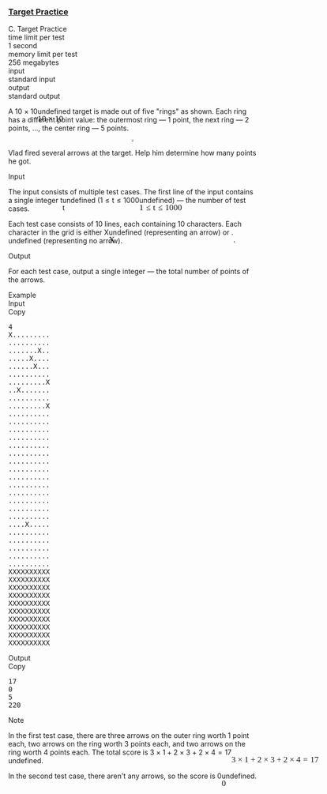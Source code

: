 <h3><a href="https://codeforces.com/contest/1873/problem/C" target="_blank" rel="noopener noreferrer">Target Practice</a></h3>
<div class="header"><div class="title">C. Target Practice</div><div class="time-limit"><div class="property-title">time limit per test</div>1 second</div><div class="memory-limit"><div class="property-title">memory limit per test</div>256 megabytes</div><div class="input-file input-standard"><div class="property-title">input</div>standard input</div><div class="output-file output-standard"><div class="property-title">output</div>standard output</div></div><div><p>A <span class="MathJax_Preview" style="color: inherit;"><span class="MJXp-math" id="MJXp-Span-1"><span class="MJXp-mn" id="MJXp-Span-2">10</span><span class="MJXp-mo" id="MJXp-Span-3" style="margin-left: 0.267em; margin-right: 0.267em;">×</span><span class="MJXp-mn" id="MJXp-Span-4">10</span></span></span><span class="MathJax MathJax_Processed" id="MathJax-Element-1-Frame" tabindex="0" style=""><nobr><span class="math" id="MathJax-Span-1"><span style="display: inline-block; position: relative; width: 0em; height: 0px; font-size: 122%;"><span style="position: absolute;"><span class="mrow" id="MathJax-Span-2"><span class="mn" id="MathJax-Span-3" style="font-family: MathJax_Main;">10</span><span class="mo" id="MathJax-Span-4" style="font-family: MathJax_Main; padding-left: 0.237em;">×</span><span class="mn" id="MathJax-Span-5" style="font-family: MathJax_Main; padding-left: 0.237em;">10</span></span></span></span></span></nobr></span>undefined target is made out of five "rings" as shown. Each ring has a different point value: the outermost ring&nbsp;— 1 point, the next ring&nbsp;— 2 points, ..., the center ring&nbsp;— 5 points.</p><center> <img class="tex-graphics" src="https://espresso.codeforces.com/440826fc807f4a298e765d2288c50226f4ffa740.png" style="zoom: 30.0%;max-width: 100.0%;max-height: 100.0%;"> </center><p>Vlad fired several arrows at the target. Help him determine how many points he got.</p></div><div class="input-specification"><div class="section-title">Input</div><p>The input consists of multiple test cases. The first line of the input contains a single integer <span class="MathJax_Preview" style="color: inherit;"><span class="MJXp-math" id="MJXp-Span-5"><span class="MJXp-mi MJXp-italic" id="MJXp-Span-6">t</span></span></span><span class="MathJax MathJax_Processed" id="MathJax-Element-2-Frame" tabindex="0" style=""><nobr><span class="math" id="MathJax-Span-6"><span style="display: inline-block; position: relative; width: 0em; height: 0px; font-size: 122%;"><span style="position: absolute;"><span class="mrow" id="MathJax-Span-7"><span class="mi" id="MathJax-Span-8" style="font-family: MathJax_Math-italic;">t</span></span></span></span></span></nobr></span>undefined (<span class="MathJax_Preview" style="color: inherit;"><span class="MJXp-math" id="MJXp-Span-7"><span class="MJXp-mn" id="MJXp-Span-8">1</span><span class="MJXp-mo" id="MJXp-Span-9" style="margin-left: 0.333em; margin-right: 0.333em;">≤</span><span class="MJXp-mi MJXp-italic" id="MJXp-Span-10">t</span><span class="MJXp-mo" id="MJXp-Span-11" style="margin-left: 0.333em; margin-right: 0.333em;">≤</span><span class="MJXp-mn" id="MJXp-Span-12">1000</span></span></span><span class="MathJax MathJax_Processed" id="MathJax-Element-3-Frame" tabindex="0" style=""><nobr><span class="math" id="MathJax-Span-9"><span style="display: inline-block; position: relative; width: 0em; height: 0px; font-size: 122%;"><span style="position: absolute;"><span class="mrow" id="MathJax-Span-10"><span class="mn" id="MathJax-Span-11" style="font-family: MathJax_Main;">1</span><span class="mo" id="MathJax-Span-12" style="font-family: MathJax_Main; padding-left: 0.296em;">≤</span><span class="mi" id="MathJax-Span-13" style="font-family: MathJax_Math-italic; padding-left: 0.296em;">t</span><span class="mo" id="MathJax-Span-14" style="font-family: MathJax_Main; padding-left: 0.296em;">≤</span><span class="mn" id="MathJax-Span-15" style="font-family: MathJax_Main; padding-left: 0.296em;">1000</span></span></span></span></span></nobr></span>undefined)&nbsp;— the number of test cases.</p><p>Each test case consists of 10 lines, each containing 10 characters. Each character in the grid is either <span class="MathJax_Preview" style="color: inherit;"><span class="MJXp-math" id="MJXp-Span-13"><span class="MJXp-mrow" id="MJXp-Span-14"><span class="MJXp-mtext MJXp-mono" id="MJXp-Span-15">X</span></span></span></span><span class="MathJax MathJax_Processed" id="MathJax-Element-4-Frame" tabindex="0" style=""><nobr><span class="math" id="MathJax-Span-16"><span style="display: inline-block; position: relative; width: 0em; height: 0px; font-size: 122%;"><span style="position: absolute;"><span class="mrow" id="MathJax-Span-17"><span class="texatom" id="MathJax-Span-18"><span class="mrow" id="MathJax-Span-19"><span class="mtext" id="MathJax-Span-20" style="font-family: MathJax_Typewriter;">X</span></span></span></span></span></span></span></nobr></span>undefined (representing an arrow) or <span class="MathJax_Preview" style="color: inherit;"><span class="MJXp-math" id="MJXp-Span-16"><span class="MJXp-mrow" id="MJXp-Span-17"><span class="MJXp-mtext MJXp-mono" id="MJXp-Span-18">.</span></span></span></span><span class="MathJax MathJax_Processed" id="MathJax-Element-5-Frame" tabindex="0" style=""><nobr><span class="math" id="MathJax-Span-21"><span style="display: inline-block; position: relative; width: 0em; height: 0px; font-size: 122%;"><span style="position: absolute;"><span class="mrow" id="MathJax-Span-22"><span class="texatom" id="MathJax-Span-23"><span class="mrow" id="MathJax-Span-24"><span class="mtext" id="MathJax-Span-25" style="font-family: MathJax_Typewriter;">.</span></span></span></span></span></span></span></nobr></span>undefined (representing no arrow).</p></div><div class="output-specification"><div class="section-title">Output</div><p>For each test case, output a single integer&nbsp;— the total number of points of the arrows.</p></div><div class="sample-tests"><div class="section-title">Example</div><div class="sample-test"><div class="input"><div class="title">Input<div title="Copy" data-clipboard-target="#id001892596549515666" id="id007058924339004574" class="input-output-copier">Copy</div></div><pre id="id001892596549515666"><div class="test-example-line test-example-line-even test-example-line-0">4</div><div class="test-example-line test-example-line-odd test-example-line-1">X.........</div><div class="test-example-line test-example-line-odd test-example-line-1">..........</div><div class="test-example-line test-example-line-odd test-example-line-1">.......X..</div><div class="test-example-line test-example-line-odd test-example-line-1">.....X....</div><div class="test-example-line test-example-line-odd test-example-line-1">......X...</div><div class="test-example-line test-example-line-odd test-example-line-1">..........</div><div class="test-example-line test-example-line-odd test-example-line-1">.........X</div><div class="test-example-line test-example-line-odd test-example-line-1">..X.......</div><div class="test-example-line test-example-line-odd test-example-line-1">..........</div><div class="test-example-line test-example-line-odd test-example-line-1">.........X</div><div class="test-example-line test-example-line-even test-example-line-2">..........</div><div class="test-example-line test-example-line-even test-example-line-2">..........</div><div class="test-example-line test-example-line-even test-example-line-2">..........</div><div class="test-example-line test-example-line-even test-example-line-2">..........</div><div class="test-example-line test-example-line-even test-example-line-2">..........</div><div class="test-example-line test-example-line-even test-example-line-2">..........</div><div class="test-example-line test-example-line-even test-example-line-2">..........</div><div class="test-example-line test-example-line-even test-example-line-2">..........</div><div class="test-example-line test-example-line-even test-example-line-2">..........</div><div class="test-example-line test-example-line-even test-example-line-2">..........</div><div class="test-example-line test-example-line-odd test-example-line-3">..........</div><div class="test-example-line test-example-line-odd test-example-line-3">..........</div><div class="test-example-line test-example-line-odd test-example-line-3">..........</div><div class="test-example-line test-example-line-odd test-example-line-3">..........</div><div class="test-example-line test-example-line-odd test-example-line-3">....X.....</div><div class="test-example-line test-example-line-odd test-example-line-3">..........</div><div class="test-example-line test-example-line-odd test-example-line-3">..........</div><div class="test-example-line test-example-line-odd test-example-line-3">..........</div><div class="test-example-line test-example-line-odd test-example-line-3">..........</div><div class="test-example-line test-example-line-odd test-example-line-3">..........</div><div class="test-example-line test-example-line-even test-example-line-4">XXXXXXXXXX</div><div class="test-example-line test-example-line-even test-example-line-4">XXXXXXXXXX</div><div class="test-example-line test-example-line-even test-example-line-4">XXXXXXXXXX</div><div class="test-example-line test-example-line-even test-example-line-4">XXXXXXXXXX</div><div class="test-example-line test-example-line-even test-example-line-4">XXXXXXXXXX</div><div class="test-example-line test-example-line-even test-example-line-4">XXXXXXXXXX</div><div class="test-example-line test-example-line-even test-example-line-4">XXXXXXXXXX</div><div class="test-example-line test-example-line-even test-example-line-4">XXXXXXXXXX</div><div class="test-example-line test-example-line-even test-example-line-4">XXXXXXXXXX</div><div class="test-example-line test-example-line-even test-example-line-4">XXXXXXXXXX</div></pre></div><div class="output"><div class="title">Output<div title="Copy" data-clipboard-target="#id0020681544403412666" id="id008054446347329646" class="input-output-copier">Copy</div></div><pre id="id0020681544403412666">17
0
5
220
</pre></div></div></div><div class="note"><div class="section-title">Note</div><p>In the first test case, there are three arrows on the outer ring worth 1 point each, two arrows on the ring worth 3 points each, and two arrows on the ring worth 4 points each. The total score is <span class="MathJax_Preview" style="color: inherit;"><span class="MJXp-math" id="MJXp-Span-19"><span class="MJXp-mn" id="MJXp-Span-20">3</span><span class="MJXp-mo" id="MJXp-Span-21" style="margin-left: 0.267em; margin-right: 0.267em;">×</span><span class="MJXp-mn" id="MJXp-Span-22">1</span><span class="MJXp-mo" id="MJXp-Span-23" style="margin-left: 0.267em; margin-right: 0.267em;">+</span><span class="MJXp-mn" id="MJXp-Span-24">2</span><span class="MJXp-mo" id="MJXp-Span-25" style="margin-left: 0.267em; margin-right: 0.267em;">×</span><span class="MJXp-mn" id="MJXp-Span-26">3</span><span class="MJXp-mo" id="MJXp-Span-27" style="margin-left: 0.267em; margin-right: 0.267em;">+</span><span class="MJXp-mn" id="MJXp-Span-28">2</span><span class="MJXp-mo" id="MJXp-Span-29" style="margin-left: 0.267em; margin-right: 0.267em;">×</span><span class="MJXp-mn" id="MJXp-Span-30">4</span><span class="MJXp-mo" id="MJXp-Span-31" style="margin-left: 0.333em; margin-right: 0.333em;">=</span><span class="MJXp-mn" id="MJXp-Span-32">17</span></span></span><span class="MathJax MathJax_Processed" id="MathJax-Element-6-Frame" tabindex="0" style=""><nobr><span class="math" id="MathJax-Span-26"><span style="display: inline-block; position: relative; width: 0em; height: 0px; font-size: 122%;"><span style="position: absolute;"><span class="mrow" id="MathJax-Span-27"><span class="mn" id="MathJax-Span-28" style="font-family: MathJax_Main;">3</span><span class="mo" id="MathJax-Span-29" style="font-family: MathJax_Main; padding-left: 0.237em;">×</span><span class="mn" id="MathJax-Span-30" style="font-family: MathJax_Main; padding-left: 0.237em;">1</span><span class="mo" id="MathJax-Span-31" style="font-family: MathJax_Main; padding-left: 0.237em;">+</span><span class="mn" id="MathJax-Span-32" style="font-family: MathJax_Main; padding-left: 0.237em;">2</span><span class="mo" id="MathJax-Span-33" style="font-family: MathJax_Main; padding-left: 0.237em;">×</span><span class="mn" id="MathJax-Span-34" style="font-family: MathJax_Main; padding-left: 0.237em;">3</span><span class="mo" id="MathJax-Span-35" style="font-family: MathJax_Main; padding-left: 0.237em;">+</span><span class="mn" id="MathJax-Span-36" style="font-family: MathJax_Main; padding-left: 0.237em;">2</span><span class="mo" id="MathJax-Span-37" style="font-family: MathJax_Main; padding-left: 0.237em;">×</span><span class="mn" id="MathJax-Span-38" style="font-family: MathJax_Main; padding-left: 0.237em;">4</span><span class="mo" id="MathJax-Span-39" style="font-family: MathJax_Main; padding-left: 0.296em;">=</span><span class="mn" id="MathJax-Span-40" style="font-family: MathJax_Main; padding-left: 0.296em;">17</span></span></span></span></span></nobr></span>undefined. </p><p>In the second test case, there aren't any arrows, so the score is <span class="MathJax_Preview" style="color: inherit;"><span class="MJXp-math" id="MJXp-Span-33"><span class="MJXp-mn" id="MJXp-Span-34">0</span></span></span><span class="MathJax MathJax_Processed" id="MathJax-Element-7-Frame" tabindex="0" style=""><nobr><span class="math" id="MathJax-Span-41"><span style="display: inline-block; position: relative; width: 0em; height: 0px; font-size: 122%;"><span style="position: absolute;"><span class="mrow" id="MathJax-Span-42"><span class="mn" id="MathJax-Span-43" style="font-family: MathJax_Main;">0</span></span></span></span></span></nobr></span>undefined.</p></div>